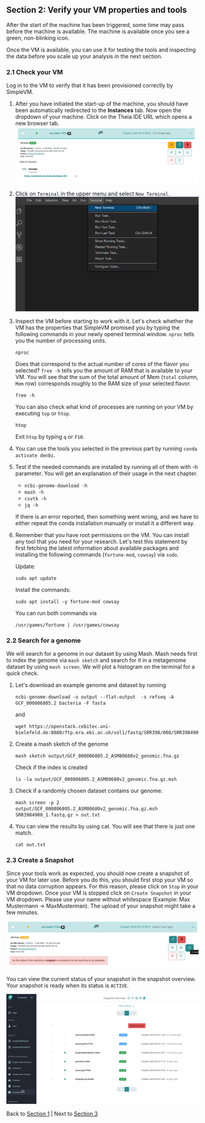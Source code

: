 ## Section 2: Verify your VM properties and tools

After the start of the machine has been triggered, some time may pass before the machine is available.
The machine is available once you see a green, non-blinking icon.

Once the VM is available, you can use it for testing the tools and inspecting the data before
you scale up your analysis in the next section.

### 2.1 Check your VM

Log in to the VM to verify that it has been provisioned correctly by SimpleVM.

1. After you have initiated the start-up of the machine, you should have been automatically redirected to the **Instances** tab.
   Now open the dropdown of your machine. Click on the Theia IDE URL which opens a new browser tab.
   ![](figures/howtoconnect.png)
2. Click on `Terminal` in the upper menu and select `New Terminal`.
   ![](figures/terminal.png)
3. Inspect the VM before starting to work with it. Let's check whether the VM
   has the properties that SimpleVM promised you by typing the following commands
   in your newly opened terminal window.
   `nproc` tells you the number of processing units.
   ```
   nproc
   ```
   Does that correspond to the actual number of cores of the flavor you selected?
   `free -h` tells you the amount of RAM that is available to your VM. You will see
   that the sum of the total amount of Mem (`total` column, `Mem` row) corresponds 
   roughly to the RAM size of your selected flavor.
   ```
   free -h
   ```
   You can also check what kind of processes are running on your VM by executing `top`
   or `htop`.
   ```
   htop
   ```
   Exit `htop` by typing `q` or `F10`.

4. You can use the tools you selected in the previous part by running `conda activate denbi`.

5. Test if the needed commands are installed by running all of them with -h parameter.
   You will get an explanation of their usage in the next chapter.

   * `ncbi-genome-download -h`
   * `mash -h`
   * `csvtk -h`
   * `jq -h`
   
   If there is an error reported, then something went wrong, and we have to either
   repeat the conda installation manually or install it a different way.

6. Remember that you have root permissions on the VM. You can install any
   tool that you need for your research.
   Let's test this statement by first fetching the latest information about available packages and installing the following commands (`fortune-mod`, `cowsay`) via `sudo`.

   Update:
   ```
   sudo apt update
   ```

   Install the commands:
   ```
   sudo apt install -y fortune-mod cowsay
   ```
   You can run both commands via
   ```
   /usr/games/fortune | /usr/games/cowsay 
   ```

### 2.2 Search for a genome 

We will search for a genome in our dataset by using Mash. Mash needs first
to index the genome via `mash sketch` and search for it in a metagenome dataset by using `mash screen`.
We will plot a histogram on the terminal for a quick check.

1. Let's download an example genome and dataset by running
   ```
   ncbi-genome-download -o output --flat-output  -s refseq -A GCF_000806805.2 bacteria -F fasta
   ```
   and
   ```
   wget https://openstack.cebitec.uni-bielefeld.de:8080/ftp.era.ebi.ac.uk/vol1/fastq/SRR398/008/SRR3984908/SRR3984908_1.fastq.gz
   ```

2. Create a mash sketch of the genome
   ```
   mash sketch output/GCF_000806805.2_ASM80680v2_genomic.fna.gz
   ```
   Check if the index is created
   ```
   ls -la output/GCF_000806805.2_ASM80680v2_genomic.fna.gz.msh
   ```

3. Check if a randomly chosen dataset contains our genome.  
   ```
   mash screen -p 2 output/GCF_000806805.2_ASM80680v2_genomic.fna.gz.msh SRR3984908_1.fastq.gz > out.txt
   ```

4. You can view the results by using cat. You will see that there is just one match.
   ```
   cat out.txt
   ```

### 2.3 Create a Snapshot

Since your tools work as expected, you should now create a snapshot of your
VM for later use. Before you do this, you should first stop your VM so that
no data corruption appears. For this reason, please click on `Stop` in your VM dropdown. 
Once your VM is stopped click on `Create Snapshot` in your VM dropdown.
Please use your name without whitespace (Example: Max Mustermann -> MaxMusterman).
The upload of your snapshot might take a few minutes.

![](figures/snapshot.png)

You can view the current status of your snapshot in the snapshot overview.
Your snapshot is ready when its status is `ACTIVE`.


![](figures/snapshot_overview_list.png)



Back to [Section 1](part1.md) | Next to [Section 3](part3.md)
